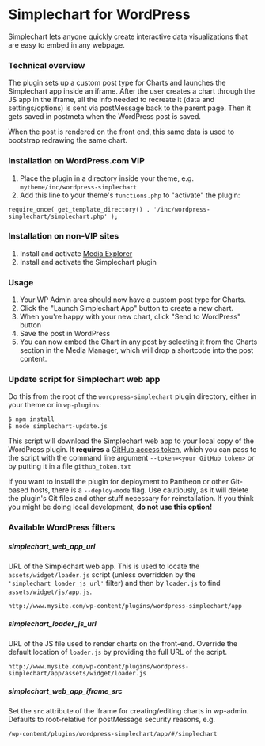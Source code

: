 # Simplechart for WordPress

Simplechart lets anyone quickly create interactive data visualizations that are easy to embed in any webpage.

### Technical overview

The plugin sets up a custom post type for Charts and launches the Simplechart app inside an iframe. After the user creates a chart through the JS app in the iframe, all the info needed to recreate it (data and settings/options) is sent via postMessage back to the parent page. Then it gets saved in postmeta when the WordPress post is saved.

When the post is rendered on the front end, this same data is used to bootstrap redrawing the same chart.

### Installation on WordPress.com VIP

1. Place the plugin in a directory inside your theme, e.g.  `mytheme/inc/wordpress-simplechart`
1. Add this line to your theme's `functions.php` to "activate" the plugin:

````
require_once( get_template_directory() . '/inc/wordpress-simplechart/simplechart.php' );
````

### Installation on non-VIP sites

1. Install and activate [Media Explorer](https://github.com/Automattic/media-explorer)
1. Install and activate the Simplechart plugin

### Usage

1. Your WP Admin area should now have a custom post type for Charts.
1. Click the "Launch Simplechart App" button to create a new chart.
1. When you're happy with your new chart, click "Send to WordPress" button
1. Save the post in WordPress
1. You can now embed the Chart in any post by selecting it from the Charts section in the Media Manager, which will drop a shortcode into the post content.

### Update script for Simplechart web app

Do this from the root of the `wordpress-simplechart` plugin directory, either in your theme or in `wp-plugins`:

````
$ npm install
$ node simplechart-update.js
````

This script will download the Simplechart web app to your local copy of the WordPress plugin. It **requires** a [GitHub access token](https://github.com/settings/tokens), which you can pass to the script with the command line argument `--token=<your GitHub token>` or by putting it in a file `github_token.txt`

If you want to install the plugin for deployment to Pantheon or other Git-based hosts, there is a `--deploy-mode` flag. Use cautiously, as it will delete the plugin's Git files and other stuff necessary for reinstallation. If you think you might be doing local development, **do not use this option!**

### Available WordPress filters

##### simplechart_web_app_url

URL of the Simplechart web app. This is used to locate the `assets/widget/loader.js` script (unless overridden by the `'simplechart_loader_js_url'` filter) and then by `loader.js` to find `assets/widget/js/app.js`.
````
http://www.mysite.com/wp-content/plugins/wordpress-simplechart/app
````

##### simplechart_loader_js_url

URL of the JS file used to render charts on the front-end. Override the default location of `loader.js` by providing the full URL of the script.
````
http://www.mysite.com/wp-content/plugins/wordpress-simplechart/app/assets/widget/loader.js
````

##### simplechart_web_app_iframe_src

Set the `src` attribute of the iframe for creating/editing charts in wp-admin. Defaults to root-relative for postMessage security reasons, e.g.
````
/wp-content/plugins/wordpress-simplechart/app/#/simplechart
````